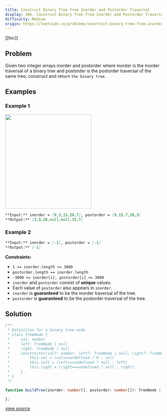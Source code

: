 ```yaml
---
title: Construct Binary Tree from Inorder and Postorder Traversal
display: 106. Construct Binary Tree from Inorder and Postorder Traversal
difficulty: Medium
origin: https://leetcode.cn/problems/construct-binary-tree-from-inorder-and-postorder-traversal
---
```


[[toc]]

## Problem

Given two integer arrays inorder and postorder where inorder is the inorder traversal of a binary tree and postorder is the postorder traversal of the same tree, construct and return `the binary tree`.

## Examples

### Example 1

<img alt="" src="https://assets.leetcode.com/uploads/2021/02/19/tree.jpg" style="width: 277px; height: 302px;" />

```md
**Input:** inorder = [9,3,15,20,7], postorder = [9,15,7,20,3]
**Output:** [3,9,20,null,null,15,7]
```

### Example 2

```md
**Input:** inorder = [-1], postorder = [-1]
**Output:** [-1]
```

**Constraints:**

- <code>1 &lt;= inorder.length &lt;= 3000</code>
- <code>postorder.length == inorder.length</code>
- <code>-3000 &lt;= inorder[i], postorder[i] &lt;= 3000</code>
- <code>inorder</code> and <code>postorder</code> consist of **unique** values.
- Each value of <code>postorder</code> also appears in <code>inorder</code>.
- <code>inorder</code> is **guaranteed** to be the inorder traversal of the tree.
- <code>postorder</code> is **guaranteed** to be the postorder traversal of the tree.

## Solution

```ts
/**
 * Definition for a binary tree node.
 * class TreeNode {
 *     val: number
 *     left: TreeNode | null
 *     right: TreeNode | null
 *     constructor(val?: number, left?: TreeNode | null, right?: TreeNode | null) {
 *         this.val = (val===undefined ? 0 : val)
 *         this.left = (left===undefined ? null : left)
 *         this.right = (right===undefined ? null : right)
 *     }
 * }
 */

function buildTree(inorder: number[], postorder: number[]): TreeNode | null {

};
```

[view source](https://leetcode.cn/problems/construct-binary-tree-from-inorder-and-postorder-traversal)
